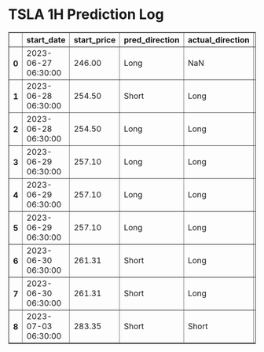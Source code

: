 <h1>TSLA 1H Prediction Log</h1>

<table border="1" class="dataframe">
  <thead>
    <tr style="text-align: right;">
      <th></th>
      <th>start_date</th>
      <th>start_price</th>
      <th>pred_direction</th>
      <th>actual_direction</th>
      <th>end_date</th>
      <th>end_price</th>
      <th>confidence</th>
      <th>difference</th>
    </tr>
  </thead>
  <tbody>
    <tr>
      <th>0</th>
      <td>2023-06-27 06:30:00</td>
      <td>246.00</td>
      <td>Long</td>
      <td>NaN</td>
      <td>NaN</td>
      <td>0.00</td>
      <td>90.625000</td>
      <td>NaN</td>
    </tr>
    <tr>
      <th>1</th>
      <td>2023-06-28 06:30:00</td>
      <td>254.50</td>
      <td>Short</td>
      <td>Long</td>
      <td>2023-06-28 12:00:00</td>
      <td>256.37</td>
      <td>87.878788</td>
      <td>1.87</td>
    </tr>
    <tr>
      <th>2</th>
      <td>2023-06-28 06:30:00</td>
      <td>254.50</td>
      <td>Long</td>
      <td>Long</td>
      <td>2023-06-28 12:00:00</td>
      <td>256.37</td>
      <td>90.322581</td>
      <td>1.87</td>
    </tr>
    <tr>
      <th>3</th>
      <td>2023-06-29 06:30:00</td>
      <td>257.10</td>
      <td>Long</td>
      <td>Long</td>
      <td>2023-06-29 08:00:00</td>
      <td>257.98</td>
      <td>87.096774</td>
      <td>0.88</td>
    </tr>
    <tr>
      <th>4</th>
      <td>2023-06-29 06:30:00</td>
      <td>257.10</td>
      <td>Long</td>
      <td>Long</td>
      <td>2023-06-29 08:00:00</td>
      <td>257.98</td>
      <td>87.878788</td>
      <td>0.88</td>
    </tr>
    <tr>
      <th>5</th>
      <td>2023-06-29 06:30:00</td>
      <td>257.10</td>
      <td>Long</td>
      <td>Long</td>
      <td>2023-06-29 08:00:00</td>
      <td>257.98</td>
      <td>87.878788</td>
      <td>0.88</td>
    </tr>
    <tr>
      <th>6</th>
      <td>2023-06-30 06:30:00</td>
      <td>261.31</td>
      <td>Short</td>
      <td>Long</td>
      <td>2023-06-30 07:00:00</td>
      <td>263.26</td>
      <td>84.375000</td>
      <td>1.95</td>
    </tr>
    <tr>
      <th>7</th>
      <td>2023-06-30 06:30:00</td>
      <td>261.31</td>
      <td>Short</td>
      <td>Long</td>
      <td>2023-06-30 07:00:00</td>
      <td>263.26</td>
      <td>87.096774</td>
      <td>1.95</td>
    </tr>
    <tr>
      <th>8</th>
      <td>2023-07-03 06:30:00</td>
      <td>283.35</td>
      <td>Short</td>
      <td>Short</td>
      <td>2023-07-03 06:30:00</td>
      <td>283.35</td>
      <td>83.870968</td>
      <td>0.00</td>
    </tr>
  </tbody>
</table>